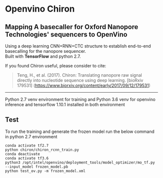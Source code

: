 # Openvino Chiron

## Mapping A basecaller for Oxford Nanopore Technologies' sequencers to OpenVino
Using a deep learning CNN+RNN+CTC structure to establish end-to-end basecalling for the nanopore sequencer.  
Built with **TensorFlow** and python 2.7.

If you found Chiron useful, please consider to cite:  
> Teng, H., et al. (2017). Chiron: Translating nanopore raw signal directly into nucleotide sequence using deep learning. [bioRxiv 179531] (https://www.biorxiv.org/content/early/2017/09/12/179531)

---
Python 2.7 venv environment for training and Python 3.6 venv for openvino inference and tensorflow 1.10.1 installed in both environment

## Test
To run the training and generate the frozen model run the below command in python 2.7 environment 
```
conda activate tf2.7
python chiron/chiron_rcnn_train.py  
conda deactivate
conda activate tf3.6
python3 /opt/intel/openvino/deployment_tools/model_optimizer/mo_tf.py --input_model frozen_model.pb
python test_ov.py -m frozen_model.xml

```

